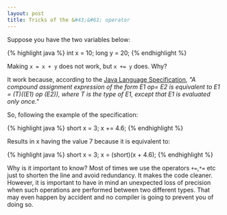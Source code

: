 ```yaml
---
layout: post
title: Tricks of the &#43;&#61; operator
---
```


Suppose you have the two variables below:

{% highlight java %}
int x = 10;
long y = 20;
{% endhighlight %}

Making `x = x + y` does not work, but `x += y` does. Why?

It work because, according to the [Java Language Specification](http://docs.oracle.com/javase/specs/jls/se5.0/html/expressions.html#15.26.2), *"A compound assignment expression of the form E1 op= E2 is equivalent to E1 = (T)((E1) op (E2)), where T is the type of E1, except that E1 is evaluated only once."*

So, following the example of the specification:

{% highlight java %}
short x = 3;
x += 4.6;
{% endhighlight %}

Results in x having the value 7 because it is equivalent to:

{% highlight java %}
short x = 3;
x = (short)(x + 4.6);
{% endhighlight %}

Why is it important to know? Most of times we use the operators `+=`,`*=` etc just to shorten the line and avoid redundancy. It makes the code cleaner.
However, it is important to have in mind an unexpected loss of precision when such operations are performed between two different types. That may even happen by accident and no compiler is going to prevent you of doing so.